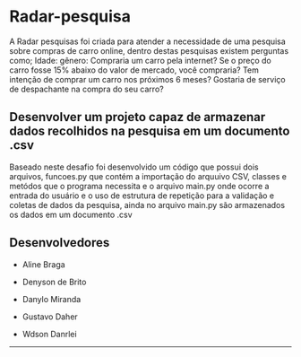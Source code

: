 # Radar-pesquisa
A Radar pesquisas foi criada para atender a necessidade de uma pesquisa sobre compras de carro online, dentro destas pesquisas existem perguntas como; 
Idade:
gênero:
Compraria um carro pela internet?
Se o preço do carro fosse 15% abaixo do valor de mercado, você compraria?
Tem intenção de comprar um carro nos próximos 6 meses?
Gostaria de serviço de despachante na compra do seu carro?

Desenvolver um projeto capaz de armazenar dados recolhidos na pesquisa em um documento .csv 
---
Baseado neste desafio foi desenvolvido um código que possui dois arquivos, funcoes.py que contém a importação do arquuivo CSV, classes e metódos que o programa necessita e o arquivo main.py onde ocorre a entrada do usuário e o uso de estrutura de repetição para a validação e coletas de dados da pesquisa, ainda no arquivo main.py são armazenados os dados em um documento .csv

## Desenvolvedores

* Aline Braga

* Denyson de Brito

* Danylo Miranda 

* Gustavo Daher

* Wdson Danrlei


---

